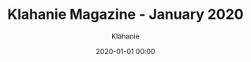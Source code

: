 ---
title: Klahanie Magazine - January 2020 
date: 2020-01-01 00:00
author: Klahanie
filename: 2020-01-01
description: Learn about Klahanie Neighborhood Patrol, our pools, and living with Bears. 
---